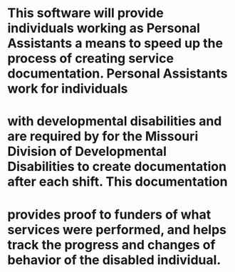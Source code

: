 # This software will provide individuals working as Personal Assistants a means to speed up the process of creating service documentation. Personal Assistants work for individuals 
# with developmental disabilities and are required by for the Missouri Division of Developmental Disabilities to create documentation after each shift. This documentation 
# provides proof to funders of what services were performed, and helps track the progress and changes of behavior of the disabled individual.
